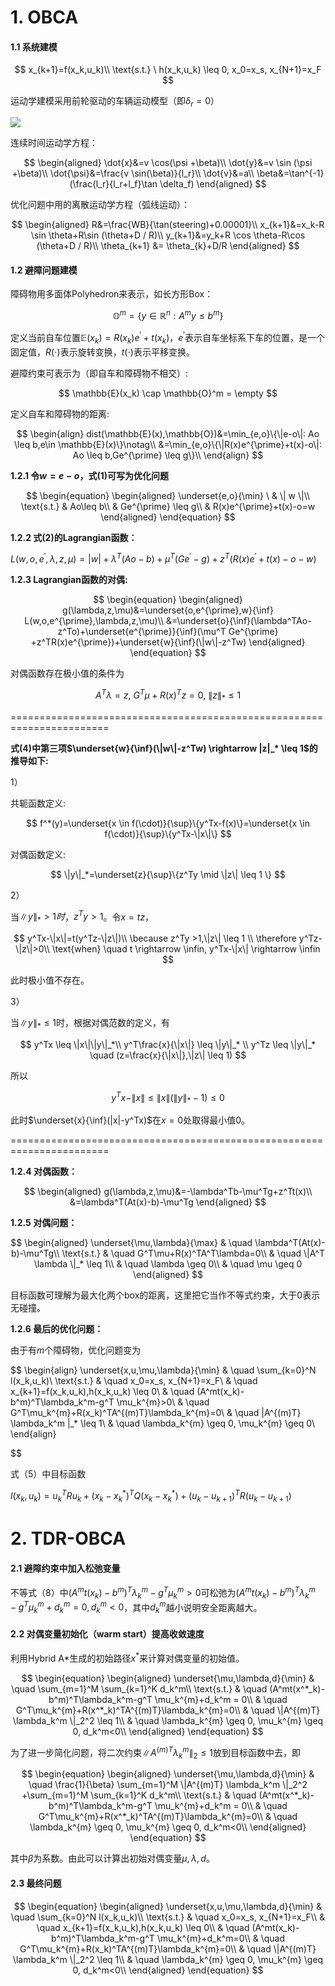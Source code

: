 

# 1. OBCA

#### 1.1 系统建模

$$
x_{k+1}=f(x_k,u_k)\\
\text{s.t.} \ h(x_k,u_k) \leq 0, x_0=x_s, x_{N+1}=x_F
$$

运动学建模采用前轮驱动的车辆运动模型（即$\delta_r=0$）

![](https://pic3.zhimg.com/v2-90c5d4da07dea2cf033f18f21bc0bfba_r.jpg)

连续时间运动学方程：

$$
\begin{aligned}
\dot{x}&=v \cos(\psi +\beta)\\
\dot{y}&=v \sin (\psi +\beta)\\
\dot{\psi}&=\frac{v \sin(\beta)}{l_r}\\
\dot{v}&=a\\
\beta&=\tan^{-1}(\frac{l_r}{l_r+l_f}\tan \delta_f)
\end{aligned}
$$

优化问题中用的离散运动学方程（弧线运动）：

$$
\begin{aligned}
R&=\frac{WB}{\tan(steering)+0.00001}\\
x_{k+1}&=x_k-R \sin \theta+R\sin (\theta+D / R)\\
y_{k+1}&=y_k+R \cos \theta-R\cos (\theta+D / R)\\
\theta_{k+1} &= \theta_{k}+D/R
\end{aligned}
$$

#### 1.2 避障问题建模

障碍物用多面体Polyhedron来表示，如长方形Box：

$$
\mathbb{O}^m=\{ y\in \mathbb{R}^n:A^my \leq b^m \}
$$

定义当前自车位置$\mathbb{E}(x_k)=R(x_k)e^{\prime}+t(x_k)$，$e^{\prime}$表示自车坐标系下车的位置，是一个固定值，$R(\cdot)$表示旋转变换，$t(\cdot)$表示平移变换。

避障约束可表示为（即自车和障碍物不相交）:

$$
\mathbb{E}(x_k) \cap \mathbb{O}^m = \empty
$$

定义自车和障碍物的距离:

$$
\begin{align}
dist(\mathbb{E}(x),\mathbb{O})&=\min_{e,o}\{\|e-o\|: Ao \leq b,e\in \mathbb{E}(x)\}\notag\\
&=\min_{e,o}\{\|R(x)e^{\prime}+t(x)-o\|: Ao \leq b,Ge^{\prime} \leq g\}\\
\end{align}
$$

**1.2.1 令$w=e-o$，式(1)可写为优化问题**

$$
\begin{equation}
\begin{aligned}
\underset{e,o}{\min} \ & \| w \|\\
\text{s.t.} & Ao\leq b\\
& Ge^{\prime} \leq g\\
& R(x)e^{\prime}+t(x)-o=w
\end{aligned}
\end{equation}
$$

**1.2.2 式(2)的Lagrangian函数：**

$L(w,o,e^{\prime},\lambda,z,\mu)=|w|+\lambda^T(Ao-b)+\mu^T(Ge^{\prime}-g)
+z^T(R(x)e^{\prime}+t(x)-o-w)$

**1.2.3 Lagrangian函数的对偶:**

$$
\begin{equation}
\begin{aligned}
g(\lambda,z,\mu)&=\underset{o,e^{\prime},w}{\inf} L(w,o,e^{\prime},\lambda,z,\mu)\\
&=\underset{o}{\inf}(\lambda^TAo-z^To)+\underset{e^{\prime}}{\inf}(\mu^T Ge^{\prime}
+z^TR(x)e^{\prime})+\underset{w}{\inf}(\|w\|-z^Tw)
\end{aligned}
\end{equation}
$$

对偶函数存在极小值的条件为

$$
\begin{equation}
A^T\lambda=z, \ G^T \mu+R(x)^Tz=0, \ \|z\|_* \leq 1
\end{equation}
$$

=======================================================================

**式(4)中第三项$\underset{w}{\inf}(\|w\|-z^Tw) \rightarrow |z|_* \leq 1$的推导如下:**

1）

共轭函数定义:

$$
f^*(y)=\underset{x \in f(\cdot)}{\sup}\{y^Tx-f(x)\}=\underset{x \in f(\cdot)}{\sup}\{y^Tx-\|x\|\}
$$

对偶函数定义:

$$
\|y\|_*=\underset{z}{\sup}\{z^Ty \mid \|z\| \leq 1 \}
$$

2）

当$\|y\|_* > 1时$，$z^Ty >1$。令$x=tz$，

$$
y^Tx-\|x\|=t(y^Tz-\|z\|)\\
\because z^Ty >1,\|z\| \leq 1 \\
\therefore y^Tz-\|z\|>0\\
\text{when} \quad t \rightarrow \infin, y^Tx-\|x\| \rightarrow \infin
$$

此时极小值不存在。

3）

当$\|y\|_* \leq 1$时，根据对偶范数的定义，有

$$
y^Tx \leq \|x\|\|y\|_*\\
y^T\frac{x}{\|x\|} \leq \|y\|_* \\
y^Tz \leq \|y\|_* \quad (z=\frac{x}{\|x\|},\|z\| \leq 1)
$$

所以

$$
y^Tx-\|x\| \leq \|x\|(\|y\|_*-1)\leq 0
$$

此时$\underset{x}{\inf}(|x|-y^Tx)$在$x=0$处取得最小值0。

=======================================================================

**1.2.4 对偶函数：**

$$
\begin{aligned}
g(\lambda,z,\mu)&=-\lambda^Tb-\mu^Tg+z^Tt(x)\\
&=\lambda^T(At(x)-b)-\mu^Tg
\end{aligned}
$$

**1.2.5 对偶问题：**

$$
\begin{aligned}
\underset{\mu,\lambda}{\max} & \quad \lambda^T(At(x)-b)-\mu^Tg\\
\text{s.t.} & \quad G^T\mu+R(x)^TA^T\lambda=0\\
& \quad \|A^T \lambda \|_* \leq 1\\
& \quad \lambda \geq 0\\
& \quad \mu \geq 0
\end{aligned}
$$

目标函数可理解为最大化两个box的距离，这里把它当作不等式约束，大于0表示无碰撞。

**1.2.6 最后的优化问题：**

由于有$m$个障碍物，优化问题变为

$$
\begin{align}
\underset{x,u,\mu,\lambda}{\min} & \quad \sum_{k=0}^N l(x_k,u_k)\\
\text{s.t.} & \quad x_0=x_s, x_{N+1}=x_F\\
& \quad x_{k+1}=f(x_k,u_k),h(x_k,u_k) \leq 0\\
& \quad (A^mt(x_k)-b^m)^T\lambda_k^m-g^T \mu_k^{m}>0\\
& \quad G^T\mu_k^{m}+R(x_k)^TA^{(m)T}\lambda_k^{m}=0\\
& \quad \|A^{(m)T} \lambda_k^m \|_* \leq 1\\
& \quad \lambda_k^{m} \geq 0, \mu_k^{m} \geq 0\\
\end{align}

$$

式（5）中目标函数

$l(x_k,u_k)=u_k^T Ru_k+(x_k-x_k^*)^TQ(x_k-x_k^*)+(u_{k}-u_{k+1})^T R(u_{k}-u_{k+1})$

# 2. TDR-OBCA

#### 2.1 避障约束中加入松弛变量

不等式（8）中$(A^mt(x_k)-b^m)^T\lambda_k^m-g^T \mu_k^{m}>0$可松弛为$(A^mt(x_k)-b^m)^T\lambda_k^m-g^T \mu_k^{m}+d_k^m=0,d_k^m<0$，其中$d_k^m$越小说明安全距离越大。

#### 2.2 对偶变量初始化（warm start）提高收敛速度

利用Hybrid A*生成的初始路径$x^*$来计算对偶变量的初始值。

$$
\begin{equation}
\begin{aligned}
\underset{\mu,\lambda,d}{\min} & \quad \sum_{m=1}^M \sum_{k=1}^K d_k^m\\
\text{s.t.} & \quad (A^mt(x^*_k)-b^m)^T\lambda_k^m-g^T \mu_k^{m}+d_k^m = 0\\
& \quad G^T\mu_k^{m}+R(x^*_k)^TA^{(m)T}\lambda_k^{m}=0\\
& \quad \|A^{(m)T} \lambda_k^m \|_2^2 \leq 1\\
& \quad \lambda_k^{m} \geq 0, \mu_k^{m} \geq 0, d_k^m<0\\
\end{aligned}
\end{equation}
$$

为了进一步简化问题，将二次约束$\|A^{(m)T} \lambda_k^m \|_2 \leq 1$放到目标函数中去，即

$$
\begin{equation}
\begin{aligned}
\underset{\mu,\lambda,d}{\min} & \quad \frac{1}{\beta} 
\sum_{m=1}^M \|A^{(m)T} \lambda_k^m \|_2^2 
+\sum_{m=1}^M \sum_{k=1}^K d_k^m\\
\text{s.t.} & \quad (A^mt(x^*_k)-b^m)^T\lambda_k^m-g^T \mu_k^{m}+d_k^m = 0\\
& \quad G^T\mu_k^{m}+R(x^*_k)^TA^{(m)T}\lambda_k^{m}=0\\
& \quad \lambda_k^{m} \geq 0, \mu_k^{m} \geq 0, d_k^m<0\\
\end{aligned}
\end{equation}
$$

其中$\beta$为系数。由此可以计算出初始对偶变量$\mu,\lambda,d$。

#### 2.3 最终问题

$$
\begin{equation}
\begin{aligned}
\underset{x,u,\mu,\lambda,d}{\min} & \quad \sum_{k=0}^N l(x_k,u_k)\\
\text{s.t.} & \quad x_0=x_s, x_{N+1}=x_F\\
& \quad x_{k+1}=f(x_k,u_k),h(x_k,u_k) \leq 0\\
& \quad (A^mt(x_k)-b^m)^T\lambda_k^m-g^T \mu_k^{m}+d_k^m=0\\
& \quad G^T\mu_k^{m}+R(x_k)^TA^{(m)T}\lambda_k^{m}=0\\
& \quad \|A^{(m)T} \lambda_k^m \|_2^2 \leq 1\\
& \quad \lambda_k^{m} \geq 0, \mu_k^{m} \geq 0, d_k^m<0\\
\end{aligned}
\end{equation}
$$
